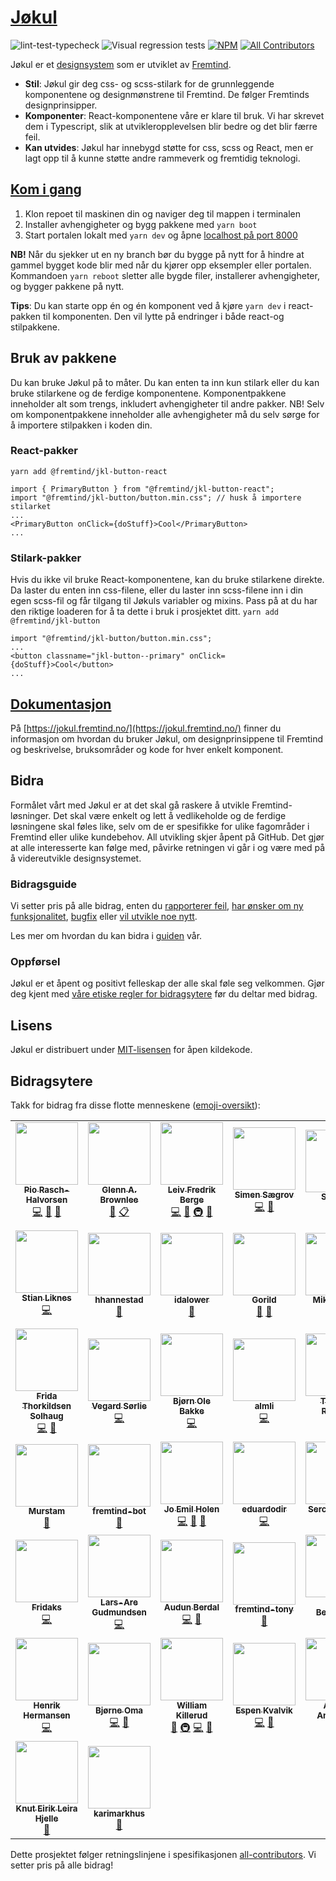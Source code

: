 # [Jøkul](https://jokul.fremtind.no)

![lint-test-typecheck](https://img.shields.io/github/workflow/status/fremtind/jokul/lint-test-typecheck)
![Visual regression tests](https://img.shields.io/github/workflow/status/fremtind/jokul/Visual%20regression%20tests?label=cypress)
[![NPM](https://img.shields.io/npm/l/@fremtind/jkl-core.svg?style=popout)](#Lisens)
[![All Contributors](https://img.shields.io/badge/all_contributors-18-green.svg?style=flat-rounded)](#contributors)

Jøkul er et [designsystem](https://www.invisionapp.com/inside-design/guide-to-design-systems/) som er utviklet av [Fremtind](https://fremtind.no).

-   **Stil**: Jøkul gir deg css- og scss-stilark for de grunnleggende komponentene og designmønstrene til Fremtind. De følger Fremtinds designprinsipper.
-   **Komponenter**: React-komponentene våre er klare til bruk. Vi har skrevet dem i Typescript, slik at utvikleropplevelsen blir bedre og det blir færre feil.
-   **Kan utvides**: Jøkul har innebygd støtte for css, scss og React, men er lagt opp til å kunne støtte andre rammeverk og fremtidig teknologi.

## [Kom i gang](https://jokul.fremtind.no/komigang/utvikling)

1. Klon repoet til maskinen din og naviger deg til mappen i terminalen
2. Installer avhengigheter og bygg pakkene med `yarn boot`
3. Start portalen lokalt med `yarn dev` og åpne [localhost på port 8000](http://localhost:8000/)

**NB!** Når du sjekker ut en ny branch bør du bygge på nytt for å hindre at gammel bygget kode blir med når du kjører opp eksempler eller portalen. Kommandoen `yarn reboot` sletter alle bygde filer, installerer avhengigheter, og bygger pakkene på nytt.

**Tips**: Du kan starte opp én og én komponent ved å kjøre `yarn dev` i react-pakken til komponenten. Den vil lytte på endringer i både react-og stilpakkene.

## Bruk av pakkene

Du kan bruke Jøkul på to måter. Du kan enten ta inn kun stilark eller du kan bruke stilarkene og de ferdige komponentene. Komponentpakkene inneholder alt som trengs, inkludert avhengigheter til andre pakker. NB! Selv om komponentpakkene inneholder alle avhengigheter må du selv sørge for å importere stilpakken i koden din.

### React-pakker

`yarn add @fremtind/jkl-button-react`

```tsx
import { PrimaryButton } from "@fremtind/jkl-button-react";
import "@fremtind/jkl-button/button.min.css"; // husk å importere stilarket
...
<PrimaryButton onClick={doStuff}>Cool</PrimaryButton>
...
```

### Stilark-pakker

Hvis du ikke vil bruke React-komponentene, kan du bruke stilarkene direkte. Da laster du enten inn css-filene, eller du laster inn scss-filene inn i din egen scss-fil og får tilgang til Jøkuls variabler og mixins. Pass på at du har den riktige loaderen for å ta dette i bruk i prosjektet ditt.
`yarn add @fremtind/jkl-button`

```tsx
import "@fremtind/jkl-button/button.min.css";
...
<button classname="jkl-button--primary" onClick={doStuff}>Cool</button>
...
```

## [Dokumentasjon](https://jokul.fremtind.no/)

På [https://jokul.fremtind.no/](https://jokul.fremtind.no/) finner du informasjon om hvordan du bruker Jøkul, om designprinsippene til Fremtind og beskrivelse, bruksområder og kode for hver enkelt komponent.

## Bidra

Formålet vårt med Jøkul er at det skal gå raskere å utvikle Fremtind-løsninger. Det skal være enkelt og lett å vedlikeholde og de ferdige løsningene skal føles like, selv om de er spesifikke for ulike fagområder i Fremtind eller ulike kundebehov. All utvikling skjer åpent på GitHub. Det gjør at alle interesserte kan følge med, påvirke retningen vi går i og være med på å videreutvikle designsystemet.

### Bidragsguide

Vi setter pris på alle bidrag, enten du [rapporterer feil](https://github.com/fremtind/jokul/issues/new/choose), [har ønsker om ny funksjonalitet](https://github.com/fremtind/jokul/issues/new/choose), [bugfix](https://github.com/fremtind/jokul/labels/bug) eller [vil utvikle noe nytt](https://github.com/fremtind/jokul/labels/enhancement).

Les mer om hvordan du kan bidra i [guiden](https://jokul.fremtind.no/komigang/utvikling) vår.

### Oppførsel

Jøkul er et åpent og positivt felleskap der alle skal føle seg velkommen. Gjør deg kjent med [våre etiske regler for bidragsytere](./CODE_OF_CONDUCT.md) før du deltar med bidrag.

## Lisens

Jøkul er distribuert under [MIT-lisensen](./LICENSE) for åpen kildekode.

## Bidragsytere

Takk for bidrag fra disse flotte menneskene ([emoji-oversikt](https://allcontributors.org/docs/en/emoji-key)):

<!-- ALL-CONTRIBUTORS-LIST:START - Do not remove or modify this section -->
<!-- prettier-ignore-start -->
<!-- markdownlint-disable -->
<table>
  <tr>
    <td align="center"><a href="https://github.com/piofinn"><img src="https://avatars1.githubusercontent.com/u/25739615?v=4?s=100" width="100px;" alt=""/><br /><sub><b>Pio Rasch-Halvorsen</b></sub></a><br /><a href="https://github.com/fremtind/jokul/commits?author=piofinn" title="Code">💻</a> <a href="https://github.com/fremtind/jokul/pulls?q=is%3Apr+reviewed-by%3Apiofinn" title="Reviewed Pull Requests">👀</a> <a href="https://github.com/fremtind/jokul/commits?author=piofinn" title="Documentation">📖</a></td>
    <td align="center"><a href="https://github.com/gbrownlee"><img src="https://avatars1.githubusercontent.com/u/888229?v=4?s=100" width="100px;" alt=""/><br /><sub><b>Glenn A. Brownlee</b></sub></a><br /><a href="#projectManagement-gbrownlee" title="Project Management">📆</a> <a href="#eventOrganizing-gbrownlee" title="Event Organizing">📋</a></td>
    <td align="center"><a href="https://github.com/lfbergee"><img src="https://avatars0.githubusercontent.com/u/46530368?v=4?s=100" width="100px;" alt=""/><br /><sub><b>Leiv Fredrik Berge</b></sub></a><br /><a href="https://github.com/fremtind/jokul/commits?author=lfbergee" title="Code">💻</a> <a href="https://github.com/fremtind/jokul/commits?author=lfbergee" title="Documentation">📖</a> <a href="#infra-lfbergee" title="Infrastructure (Hosting, Build-Tools, etc)">🚇</a> <a href="https://github.com/fremtind/jokul/pulls?q=is%3Apr+reviewed-by%3Alfbergee" title="Reviewed Pull Requests">👀</a></td>
    <td align="center"><a href="https://github.com/Saegrov"><img src="https://avatars2.githubusercontent.com/u/124469?v=4?s=100" width="100px;" alt=""/><br /><sub><b>Simen Sægrov</b></sub></a><br /><a href="https://github.com/fremtind/jokul/commits?author=Saegrov" title="Code">💻</a> <a href="https://github.com/fremtind/jokul/pulls?q=is%3Apr+reviewed-by%3ASaegrov" title="Reviewed Pull Requests">👀</a></td>
    <td align="center"><a href="https://github.com/Steinop"><img src="https://avatars3.githubusercontent.com/u/51952891?v=4?s=100" width="100px;" alt=""/><br /><sub><b>Steinop</b></sub></a><br /><a href="#design-Steinop" title="Design">🎨</a></td>
    <td align="center"><a href="https://github.com/ambientconflict"><img src="https://avatars2.githubusercontent.com/u/32671873?v=4?s=100" width="100px;" alt=""/><br /><sub><b>ambientconflict</b></sub></a><br /><a href="https://github.com/fremtind/jokul/commits?author=ambientconflict" title="Code">💻</a></td>
    <td align="center"><a href="https://github.com/nicolhag"><img src="https://avatars3.githubusercontent.com/u/7604910?v=4?s=100" width="100px;" alt=""/><br /><sub><b>Nicolai Hagen</b></sub></a><br /><a href="https://github.com/fremtind/jokul/commits?author=nicolhag" title="Code">💻</a></td>
  </tr>
  <tr>
    <td align="center"><a href="https://github.com/stianlik"><img src="https://avatars0.githubusercontent.com/u/410251?v=4?s=100" width="100px;" alt=""/><br /><sub><b>Stian Liknes</b></sub></a><br /><a href="https://github.com/fremtind/jokul/commits?author=stianlik" title="Code">💻</a></td>
    <td align="center"><a href="https://github.com/hhannestad"><img src="https://avatars3.githubusercontent.com/u/51953832?v=4?s=100" width="100px;" alt=""/><br /><sub><b>hhannestad</b></sub></a><br /><a href="#design-hhannestad" title="Design">🎨</a></td>
    <td align="center"><a href="https://github.com/idalower"><img src="https://avatars2.githubusercontent.com/u/47539074?v=4?s=100" width="100px;" alt=""/><br /><sub><b>idalower</b></sub></a><br /><a href="https://github.com/fremtind/jokul/commits?author=idalower" title="Documentation">📖</a></td>
    <td align="center"><a href="https://github.com/Gorild"><img src="https://avatars3.githubusercontent.com/u/51953080?v=4?s=100" width="100px;" alt=""/><br /><sub><b>Gorild</b></sub></a><br /><a href="https://github.com/fremtind/jokul/commits?author=Gorild" title="Documentation">📖</a> <a href="https://github.com/fremtind/jokul/pulls?q=is%3Apr+reviewed-by%3AGorild" title="Reviewed Pull Requests">👀</a></td>
    <td align="center"><a href="https://github.com/Mikkelinski"><img src="https://avatars1.githubusercontent.com/u/8458054?v=4?s=100" width="100px;" alt=""/><br /><sub><b>Mikkel Blytt</b></sub></a><br /><a href="#design-Mikkelinski" title="Design">🎨</a> <a href="https://github.com/fremtind/jokul/commits?author=Mikkelinski" title="Documentation">📖</a></td>
    <td align="center"><a href="https://github.com/Martinvks"><img src="https://avatars1.githubusercontent.com/u/5469666?v=4?s=100" width="100px;" alt=""/><br /><sub><b>Martinvks</b></sub></a><br /><a href="https://github.com/fremtind/jokul/commits?author=Martinvks" title="Code">💻</a></td>
    <td align="center"><a href="https://github.com/42tte"><img src="https://avatars0.githubusercontent.com/u/8436510?v=4?s=100" width="100px;" alt=""/><br /><sub><b>Kristoffer Nordström</b></sub></a><br /><a href="https://github.com/fremtind/jokul/commits?author=42tte" title="Code">💻</a></td>
  </tr>
  <tr>
    <td align="center"><a href="https://github.com/frisol97"><img src="https://avatars3.githubusercontent.com/u/51901763?v=4?s=100" width="100px;" alt=""/><br /><sub><b>Frida Thorkildsen Solhaug</b></sub></a><br /><a href="https://github.com/fremtind/jokul/commits?author=frisol97" title="Code">💻</a> <a href="https://github.com/fremtind/jokul/pulls?q=is%3Apr+reviewed-by%3Afrisol97" title="Reviewed Pull Requests">👀</a></td>
    <td align="center"><a href="https://github.com/vegardsoerlie"><img src="https://avatars2.githubusercontent.com/u/14551408?v=4?s=100" width="100px;" alt=""/><br /><sub><b>Vegard Sørlie</b></sub></a><br /><a href="https://github.com/fremtind/jokul/commits?author=vegardsoerlie" title="Code">💻</a></td>
    <td align="center"><a href="http://eniro.com"><img src="https://avatars3.githubusercontent.com/u/1997921?v=4?s=100" width="100px;" alt=""/><br /><sub><b>Bjørn Ole Bakke</b></sub></a><br /><a href="https://github.com/fremtind/jokul/commits?author=BjornBakke" title="Code">💻</a></td>
    <td align="center"><a href="https://github.com/almli"><img src="https://avatars2.githubusercontent.com/u/818715?v=4?s=100" width="100px;" alt=""/><br /><sub><b>almli</b></sub></a><br /><a href="https://github.com/fremtind/jokul/commits?author=almli" title="Code">💻</a></td>
    <td align="center"><a href="https://thomasrognes.github.io/"><img src="https://avatars1.githubusercontent.com/u/33520517?v=4?s=100" width="100px;" alt=""/><br /><sub><b>Thomas Rognes</b></sub></a><br /><a href="https://github.com/fremtind/jokul/commits?author=thomasrognes" title="Code">💻</a></td>
    <td align="center"><a href="https://github.com/sigvehag"><img src="https://avatars0.githubusercontent.com/u/37373812?v=4?s=100" width="100px;" alt=""/><br /><sub><b>Sigve Hagesæter</b></sub></a><br /><a href="https://github.com/fremtind/jokul/issues?q=author%3Asigvehag" title="Bug reports">🐛</a></td>
    <td align="center"><a href="https://github.com/EspenSmith"><img src="https://avatars1.githubusercontent.com/u/58692206?v=4?s=100" width="100px;" alt=""/><br /><sub><b>EspenSmith</b></sub></a><br /><a href="#ideas-EspenSmith" title="Ideas, Planning, & Feedback">🤔</a></td>
  </tr>
  <tr>
    <td align="center"><a href="https://github.com/Murstam"><img src="https://avatars1.githubusercontent.com/u/47025023?v=4?s=100" width="100px;" alt=""/><br /><sub><b>Murstam</b></sub></a><br /><a href="#design-Murstam" title="Design">🎨</a></td>
    <td align="center"><a href="https://github.com/fremtind-bot"><img src="https://avatars1.githubusercontent.com/u/57256715?v=4?s=100" width="100px;" alt=""/><br /><sub><b>fremtind-bot</b></sub></a><br /><a href="https://github.com/fremtind/jokul/commits?author=fremtind-bot" title="Documentation">📖</a></td>
    <td align="center"><a href="https://github.com/joms"><img src="https://avatars2.githubusercontent.com/u/537060?v=4?s=100" width="100px;" alt=""/><br /><sub><b>Jo Emil Holen</b></sub></a><br /><a href="https://github.com/fremtind/jokul/commits?author=joms" title="Code">💻</a> <a href="https://github.com/fremtind/jokul/commits?author=joms" title="Documentation">📖</a> <a href="https://github.com/fremtind/jokul/issues?q=author%3Ajoms" title="Bug reports">🐛</a></td>
    <td align="center"><a href="https://www.linkedin.com/in/eduardoir"><img src="https://avatars1.githubusercontent.com/u/56429532?v=4?s=100" width="100px;" alt=""/><br /><sub><b>eduardodir</b></sub></a><br /><a href="https://github.com/fremtind/jokul/commits?author=eduardodir" title="Code">💻</a></td>
    <td align="center"><a href="https://storksnestblog.wordpress.com"><img src="https://avatars2.githubusercontent.com/u/50489699?v=4?s=100" width="100px;" alt=""/><br /><sub><b>Sercan Leylek</b></sub></a><br /><a href="https://github.com/fremtind/jokul/commits?author=SercanSercan" title="Code">💻</a> <a href="#blog-SercanSercan" title="Blogposts">📝</a></td>
    <td align="center"><a href="https://github.com/CamillaDahlstroem"><img src="https://avatars2.githubusercontent.com/u/11536996?v=4?s=100" width="100px;" alt=""/><br /><sub><b>CamillaDahlstroem</b></sub></a><br /><a href="#design-CamillaDahlstroem" title="Design">🎨</a></td>
    <td align="center"><a href="https://github.com/Mikaila94"><img src="https://avatars1.githubusercontent.com/u/10635523?v=4?s=100" width="100px;" alt=""/><br /><sub><b>Mikail Arslan</b></sub></a><br /><a href="https://github.com/fremtind/jokul/commits?author=Mikaila94" title="Code">💻</a> <a href="#infra-Mikaila94" title="Infrastructure (Hosting, Build-Tools, etc)">🚇</a></td>
  </tr>
  <tr>
    <td align="center"><a href="https://github.com/Fridaks"><img src="https://avatars1.githubusercontent.com/u/72193934?v=4?s=100" width="100px;" alt=""/><br /><sub><b>Fridaks</b></sub></a><br /><a href="https://github.com/fremtind/jokul/commits?author=Fridaks" title="Code">💻</a></td>
    <td align="center"><a href="https://github.com/larsare"><img src="https://avatars.githubusercontent.com/u/2777720?v=4?s=100" width="100px;" alt=""/><br /><sub><b>Lars-Are Gudmundsen</b></sub></a><br /><a href="https://github.com/fremtind/jokul/commits?author=larsare" title="Code">💻</a></td>
    <td align="center"><a href="http://audunberdal.no"><img src="https://avatars.githubusercontent.com/u/57794116?v=4?s=100" width="100px;" alt=""/><br /><sub><b>Audun Berdal</b></sub></a><br /><a href="https://github.com/fremtind/jokul/commits?author=AudunBerdal" title="Code">💻</a> <a href="https://github.com/fremtind/jokul/commits?author=AudunBerdal" title="Documentation">📖</a></td>
    <td align="center"><a href="https://github.com/fremtind-tony"><img src="https://avatars.githubusercontent.com/u/54317847?v=4?s=100" width="100px;" alt=""/><br /><sub><b>fremtind-tony</b></sub></a><br /><a href="https://github.com/fremtind/jokul/commits?author=fremtind-tony" title="Documentation">📖</a></td>
    <td align="center"><a href="https://github.com/jarledb"><img src="https://avatars.githubusercontent.com/u/835878?v=4?s=100" width="100px;" alt=""/><br /><sub><b>Jarle Berentzen</b></sub></a><br /><a href="https://github.com/fremtind/jokul/commits?author=jarledb" title="Code">💻</a></td>
    <td align="center"><a href="https://github.com/Stormoen"><img src="https://avatars.githubusercontent.com/u/64519175?v=4?s=100" width="100px;" alt=""/><br /><sub><b>stormoen</b></sub></a><br /><a href="#design-stormoen" title="Design">🎨</a></td>
    <td align="center"><a href="https://github.com/kennidenni"><img src="https://avatars.githubusercontent.com/u/31621649?v=4?s=100" width="100px;" alt=""/><br /><sub><b>Kenneth Apeland</b></sub></a><br /><a href="https://github.com/fremtind/jokul/commits?author=kennidenni" title="Code">💻</a> <a href="#blog-kennidenni" title="Blogposts">📝</a></td>
  </tr>
  <tr>
    <td align="center"><a href="https://github.com/henrikhermansen"><img src="https://avatars.githubusercontent.com/u/435037?v=4?s=100" width="100px;" alt=""/><br /><sub><b>Henrik Hermansen</b></sub></a><br /><a href="https://github.com/fremtind/jokul/commits?author=henrikhermansen" title="Code">💻</a></td>
    <td align="center"><a href="https://github.com/BjorneOmaFremtind"><img src="https://avatars.githubusercontent.com/u/89779105?v=4?s=100" width="100px;" alt=""/><br /><sub><b>Bjørne Oma</b></sub></a><br /><a href="https://github.com/fremtind/jokul/commits?author=BjorneOmaFremtind" title="Code">💻</a> <a href="https://github.com/fremtind/jokul/issues?q=author%3ABjorneOmaFremtind" title="Bug reports">🐛</a></td>
    <td align="center"><a href="https://wllm.no"><img src="https://avatars.githubusercontent.com/u/1223410?v=4?s=100" width="100px;" alt=""/><br /><sub><b>William Killerud</b></sub></a><br /><a href="https://github.com/fremtind/jokul/commits?author=wkillerud" title="Documentation">📖</a> <a href="#infra-wkillerud" title="Infrastructure (Hosting, Build-Tools, etc)">🚇</a> <a href="https://github.com/fremtind/jokul/commits?author=wkillerud" title="Code">💻</a> <a href="https://github.com/fremtind/jokul/issues?q=author%3Awkillerud" title="Bug reports">🐛</a></td>
    <td align="center"><a href="https://github.com/espkva"><img src="https://avatars.githubusercontent.com/u/1224929?v=4?s=100" width="100px;" alt=""/><br /><sub><b>Espen Kvalvik</b></sub></a><br /><a href="https://github.com/fremtind/jokul/commits?author=espkva" title="Code">💻</a> <a href="https://github.com/fremtind/jokul/issues?q=author%3Aespkva" title="Bug reports">🐛</a></td>
    <td align="center"><a href="https://github.com/adriandersen"><img src="https://avatars.githubusercontent.com/u/31202534?v=4?s=100" width="100px;" alt=""/><br /><sub><b>Adrian Andersen</b></sub></a><br /><a href="#infra-adriandersen" title="Infrastructure (Hosting, Build-Tools, etc)">🚇</a></td>
    <td align="center"><a href="https://github.com/kathta"><img src="https://avatars.githubusercontent.com/u/9533278?v=4?s=100" width="100px;" alt=""/><br /><sub><b>Kathrine </b></sub></a><br /><a href="#design-kathta" title="Design">🎨</a></td>
    <td align="center"><a href="https://github.com/tomef96"><img src="https://avatars.githubusercontent.com/u/31108801?v=4?s=100" width="100px;" alt=""/><br /><sub><b>Tom </b></sub></a><br /><a href="https://github.com/fremtind/jokul/commits?author=tomef96" title="Code">💻</a></td>
  </tr>
  <tr>
    <td align="center"><a href="https://github.com/hjellek"><img src="https://avatars.githubusercontent.com/u/1640160?v=4?s=100" width="100px;" alt=""/><br /><sub><b>Knut Eirik Leira Hjelle</b></sub></a><br /><a href="https://github.com/fremtind/jokul/issues?q=author%3Ahjellek" title="Bug reports">🐛</a></td>
    <td align="center"><a href="https://github.com/karimarkhus"><img src="https://avatars.githubusercontent.com/u/91268511?v=4?s=100" width="100px;" alt=""/><br /><sub><b>karimarkhus</b></sub></a><br /><a href="https://github.com/fremtind/jokul/issues?q=author%3Akarimarkhus" title="Bug reports">🐛</a></td>
  </tr>
</table>

<!-- markdownlint-restore -->
<!-- prettier-ignore-end -->

<!-- ALL-CONTRIBUTORS-LIST:END -->

Dette prosjektet følger retningslinjene i spesifikasjonen [all-contributors](https://github.com/all-contributors/all-contributors). Vi setter pris på alle bidrag!
